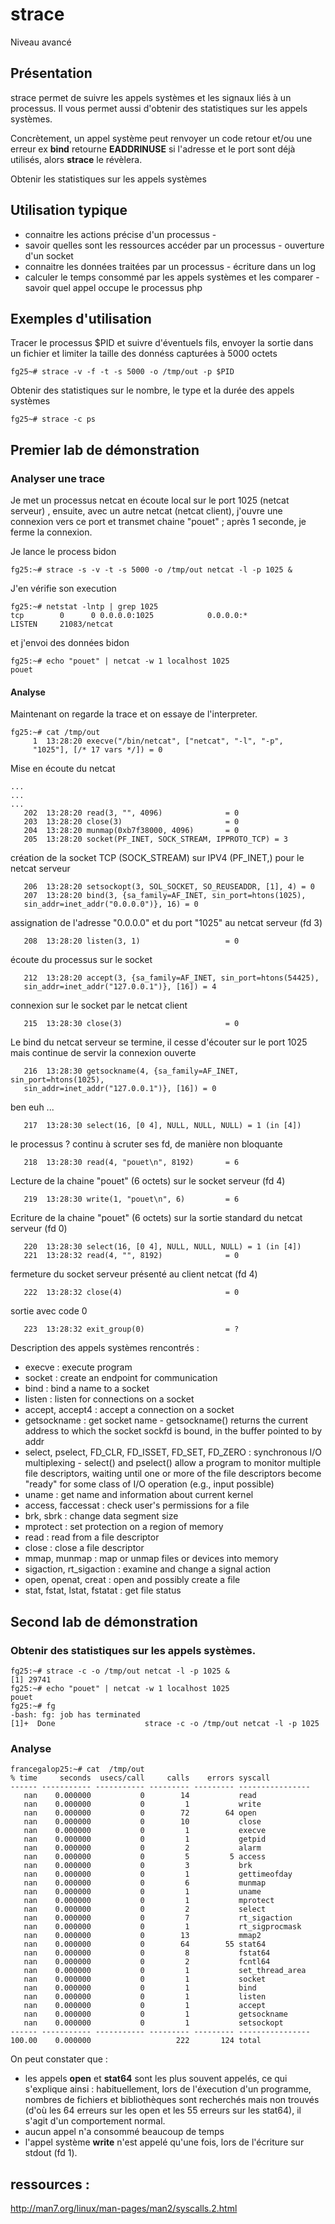 # strace

Niveau avancé

## Présentation
strace permet de suivre les appels systèmes et les signaux liés à un processus. Il vous permet aussi d'obtenir des statistiques sur les appels systèmes.   

Concrètement, un appel système peut renvoyer un code retour et/ou une erreur ex **bind** retourne **EADDRINUSE** si l'adresse et le port sont déjà utilisés, alors **strace** le révèlera.

Obtenir les statistiques sur les appels systèmes 

## Utilisation typique
* connaitre les actions précise d'un processus - 
* savoir quelles sont les ressources accéder par un processus - ouverture d'un socket
* connaitre les données traitées par un processus - écriture dans un log
* calculer le temps consommé par les appels systèmes et les comparer - savoir quel appel occupe le processus php
 
## Exemples d'utilisation
Tracer le processus $PID et suivre d'éventuels fils, envoyer la sortie dans un fichier et limiter la taille des donnéss capturées à 5000 octets  
```
fg25~# strace -v -f -t -s 5000 -o /tmp/out -p $PID
```
Obtenir des statistiques sur le nombre, le type et la durée des appels systèmes    
```
fg25~# strace -c ps
```

## Premier lab de démonstration 

### Analyser une trace

Je met un processus netcat en écoute local sur le port 1025 (netcat serveur) , ensuite, avec un autre netcat (netcat client), j'ouvre une connexion vers ce port et transmet chaine "pouet" ; après 1 seconde, je ferme la connexion. 

Je lance le process bidon
```
fg25:~# strace -s -v -t -s 5000 -o /tmp/out netcat -l -p 1025 &
```

J'en vérifie son execution
```
fg25:~# netstat -lntp | grep 1025
tcp        0      0 0.0.0.0:1025            0.0.0.0:*               LISTEN     21083/netcat
```

et j'envoi des données bidon
```
fg25:~# echo "pouet" | netcat -w 1 localhost 1025
pouet
```

#### Analyse

Maintenant on regarde la trace et on essaye de l'interpreter.
```
fg25:~# cat /tmp/out
     1  13:28:20 execve("/bin/netcat", ["netcat", "-l", "-p",
     "1025"], [/* 17 vars */]) = 0
```
Mise en écoute du netcat 
```
...
...
...
   202  13:28:20 read(3, "", 4096)              = 0
   203  13:28:20 close(3)                       = 0
   204  13:28:20 munmap(0xb7f38000, 4096)       = 0
   205  13:28:20 socket(PF_INET, SOCK_STREAM, IPPROTO_TCP) = 3
```
création de la socket TCP (SOCK_STREAM) sur IPV4 (PF_INET,) pour le netcat serveur 
```
   206  13:28:20 setsockopt(3, SOL_SOCKET, SO_REUSEADDR, [1], 4) = 0
   207  13:28:20 bind(3, {sa_family=AF_INET, sin_port=htons(1025),
   sin_addr=inet_addr("0.0.0.0")}, 16) = 0
```
assignation de l'adresse "0.0.0.0" et du port "1025" au netcat serveur (fd 3)

```
   208  13:28:20 listen(3, 1)                   = 0
```
écoute du processus sur le socket 
```
   212  13:28:20 accept(3, {sa_family=AF_INET, sin_port=htons(54425),
   sin_addr=inet_addr("127.0.0.1")}, [16]) = 4
```
connexion sur le socket par le netcat client
```
   215  13:28:30 close(3)                       = 0
```
Le bind du netcat serveur se termine, il cesse d'écouter sur le port 1025 mais continue de servir la connexion ouverte  
```
   216  13:28:30 getsockname(4, {sa_family=AF_INET, sin_port=htons(1025),
   sin_addr=inet_addr("127.0.0.1")}, [16]) = 0
```
ben euh ...
```
   217  13:28:30 select(16, [0 4], NULL, NULL, NULL) = 1 (in [4])
```
le processus ? continu à scruter ses fd, de manière non bloquante
```
   218  13:28:30 read(4, "pouet\n", 8192)       = 6
```
Lecture de la chaine "pouet" (6 octets) sur le socket serveur (fd 4)
```
   219  13:28:30 write(1, "pouet\n", 6)         = 6
```
Ecriture de la chaine "pouet" (6 octets) sur la sortie standard du netcat serveur (fd 0)
```
   220  13:28:30 select(16, [0 4], NULL, NULL, NULL) = 1 (in [4])
   221  13:28:32 read(4, "", 8192)              = 0
```
fermeture du socket serveur présenté au client netcat (fd 4) 
```
   222  13:28:32 close(4)                       = 0
```
sortie avec code 0
```
   223  13:28:32 exit_group(0)                  = ?
```

Description des appels systèmes rencontrés :

* execve : execute program 
* socket : create an endpoint for communication
* bind : bind a name to a socket
* listen : listen for connections on a socket
* accept, accept4 : accept a connection on a socket
* getsockname : get socket name - getsockname() returns the current address to which the socket sockfd is bound, in the buffer pointed to by addr
* select,  pselect, FD_CLR, FD_ISSET, FD_SET, FD_ZERO : synchronous I/O multiplexing - select() and pselect() allow a program to monitor multiple file descriptors, waiting until one or more of the file descriptors become "ready" for some class of I/O operation (e.g., input possible)
* uname : get name and information about current kernel
* access, faccessat : check user's permissions for a file
* brk, sbrk : change data segment size
* mprotect : set protection on a region of memory
* read : read from a file descriptor
* close : close a file descriptor
* mmap, munmap : map or unmap files or devices into memory
* sigaction, rt_sigaction : examine and change a signal action
* open, openat, creat : open and possibly create a file
* stat, fstat, lstat, fstatat : get file status

## Second lab de démonstration 

### Obtenir des statistiques sur les appels systèmes.
```
fg25:~# strace -c -o /tmp/out netcat -l -p 1025 &
[1] 29741
fg25:~# echo "pouet" | netcat -w 1 localhost 1025
pouet
fg25:~# fg
-bash: fg: job has terminated
[1]+  Done                    strace -c -o /tmp/out netcat -l -p 1025
```
### Analyse

```
francegalop25:~# cat  /tmp/out                                                                                                       
% time     seconds  usecs/call     calls    errors syscall
------ ----------- ----------- --------- --------- ----------------
   nan    0.000000           0        14           read
   nan    0.000000           0         1           write
   nan    0.000000           0        72        64 open
   nan    0.000000           0        10           close
   nan    0.000000           0         1           execve
   nan    0.000000           0         1           getpid
   nan    0.000000           0         2           alarm
   nan    0.000000           0         5         5 access
   nan    0.000000           0         3           brk
   nan    0.000000           0         1           gettimeofday
   nan    0.000000           0         6           munmap
   nan    0.000000           0         1           uname
   nan    0.000000           0         1           mprotect
   nan    0.000000           0         2           select
   nan    0.000000           0         7           rt_sigaction
   nan    0.000000           0         1           rt_sigprocmask
   nan    0.000000           0        13           mmap2
   nan    0.000000           0        64        55 stat64
   nan    0.000000           0         8           fstat64
   nan    0.000000           0         2           fcntl64
   nan    0.000000           0         1           set_thread_area
   nan    0.000000           0         1           socket
   nan    0.000000           0         1           bind
   nan    0.000000           0         1           listen
   nan    0.000000           0         1           accept
   nan    0.000000           0         1           getsockname
   nan    0.000000           0         1           setsockopt
------ ----------- ----------- --------- --------- ----------------
100.00    0.000000                   222       124 total
```
On peut constater que :
* les appels **open** et **stat64** sont les plus souvent appelés, ce qui s'explique ainsi : habituellement, lors de l'éxecution d'un programme, nombres de fichiers et bibliothèques sont recherchés mais non trouvés (d'où les 64 erreurs sur les open et les 55 erreurs sur les stat64), il s'agit d'un comportement normal.
* aucun appel n'a consommé beaucoup de temps
* l'appel système **write** n'est appelé qu'une fois, lors de l'écriture sur stdout (fd 1).

## ressources :
http://man7.org/linux/man-pages/man2/syscalls.2.html 

